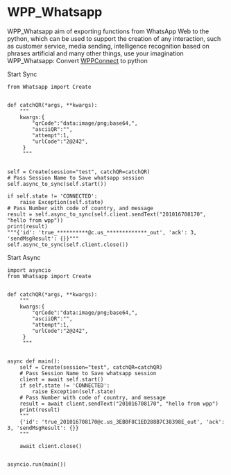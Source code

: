 # WPP_Whatsapp
WPP_Whatsapp aim of exporting functions from WhatsApp Web to the python, which can be used to support the creation of any interaction, such as customer service, media sending, intelligence recognition based on phrases artificial and many other things, use your imagination         
WPP_Whatsapp: Convert [WPPConnect](https://github.com/wppconnect-team/wppconnect) to python

Start Sync
```
from Whatsapp import Create


def catchQR(*args, **kwargs):
    """
    kwargs:{
        "qrCode":"data:image/png;base64,",
        "asciiQR":"",
        "attempt":1,
        "urlCode":"2@242",
     }
     """


self = Create(session="test", catchQR=catchQR)
# Pass Session Name to Save whatsapp session
self.async_to_sync(self.start())

if self.state != 'CONNECTED':
    raise Exception(self.state)
# Pass Number with code of country, and message
result = self.async_to_sync(self.client.sendText("201016708170", "hello from wpp"))
print(result)
"""{'id': 'true_**********@c.us_*************_out', 'ack': 3, 'sendMsgResult': {}}"""
self.async_to_sync(self.client.close())
```

Start Async
```
import asyncio
from Whatsapp import Create


def catchQR(*args, **kwargs):
    """
    kwargs:{
        "qrCode":"data:image/png;base64,",
        "asciiQR":"",
        "attempt":1,
        "urlCode":"2@242",
     }
     """


async def main():
    self = Create(session="test", catchQR=catchQR)
    # Pass Session Name to Save whatsapp session
    client = await self.start()
    if self.state != 'CONNECTED':
        raise Exception(self.state)
    # Pass Number with code of country, and message
    result = await client.sendText("201016708170", "hello from wpp")
    print(result)
    """
    {'id': 'true_201016708170@c.us_3EB0F8C1ED288B7C38398E_out', 'ack': 3, 'sendMsgResult': {}}
    """

    await client.close()


asyncio.run(main())

```